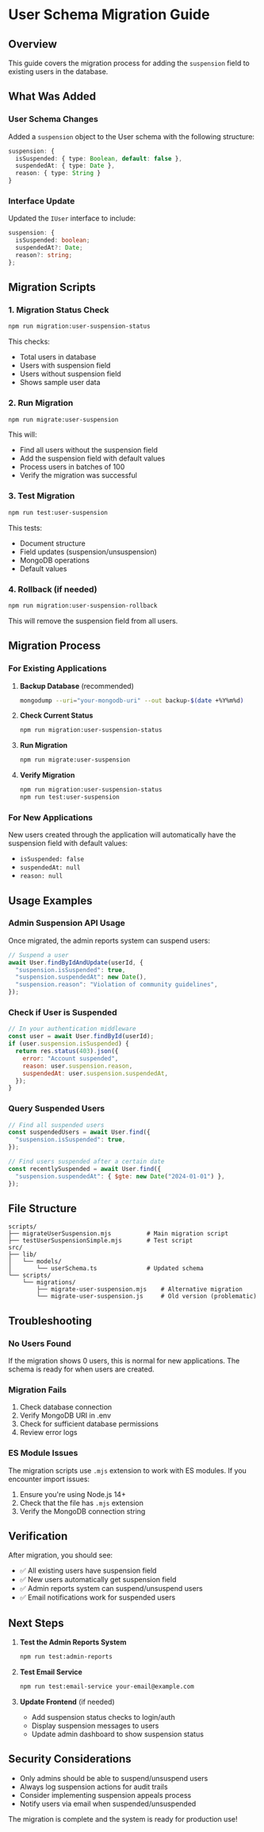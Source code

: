 # User Schema Migration Guide

## Overview

This guide covers the migration process for adding the `suspension` field to existing users in the database.

## What Was Added

### User Schema Changes

Added a `suspension` object to the User schema with the following structure:

```typescript
suspension: {
  isSuspended: { type: Boolean, default: false },
  suspendedAt: { type: Date },
  reason: { type: String }
}
```

### Interface Update

Updated the `IUser` interface to include:

```typescript
suspension: {
  isSuspended: boolean;
  suspendedAt?: Date;
  reason?: string;
};
```

## Migration Scripts

### 1. Migration Status Check

```bash
npm run migration:user-suspension-status
```

This checks:

- Total users in database
- Users with suspension field
- Users without suspension field
- Shows sample user data

### 2. Run Migration

```bash
npm run migrate:user-suspension
```

This will:

- Find all users without the suspension field
- Add the suspension field with default values
- Process users in batches of 100
- Verify the migration was successful

### 3. Test Migration

```bash
npm run test:user-suspension
```

This tests:

- Document structure
- Field updates (suspension/unsuspension)
- MongoDB operations
- Default values

### 4. Rollback (if needed)

```bash
npm run migration:user-suspension-rollback
```

This will remove the suspension field from all users.

## Migration Process

### For Existing Applications

1. **Backup Database** (recommended)

   ```bash
   mongodump --uri="your-mongodb-uri" --out backup-$(date +%Y%m%d)
   ```

2. **Check Current Status**

   ```bash
   npm run migration:user-suspension-status
   ```

3. **Run Migration**

   ```bash
   npm run migrate:user-suspension
   ```

4. **Verify Migration**
   ```bash
   npm run migration:user-suspension-status
   npm run test:user-suspension
   ```

### For New Applications

New users created through the application will automatically have the suspension field with default values:

- `isSuspended: false`
- `suspendedAt: null`
- `reason: null`

## Usage Examples

### Admin Suspension API Usage

Once migrated, the admin reports system can suspend users:

```javascript
// Suspend a user
await User.findByIdAndUpdate(userId, {
  "suspension.isSuspended": true,
  "suspension.suspendedAt": new Date(),
  "suspension.reason": "Violation of community guidelines",
});
```

### Check if User is Suspended

```javascript
// In your authentication middleware
const user = await User.findById(userId);
if (user.suspension.isSuspended) {
  return res.status(403).json({
    error: "Account suspended",
    reason: user.suspension.reason,
    suspendedAt: user.suspension.suspendedAt,
  });
}
```

### Query Suspended Users

```javascript
// Find all suspended users
const suspendedUsers = await User.find({
  "suspension.isSuspended": true,
});

// Find users suspended after a certain date
const recentlySuspended = await User.find({
  "suspension.suspendedAt": { $gte: new Date("2024-01-01") },
});
```

## File Structure

```
scripts/
├── migrateUserSuspension.mjs          # Main migration script
├── testUserSuspensionSimple.mjs       # Test script
src/
├── lib/
│   └── models/
│       └── userSchema.ts              # Updated schema
└── scripts/
    └── migrations/
        ├── migrate-user-suspension.mjs    # Alternative migration
        └── migrate-user-suspension.js     # Old version (problematic)
```

## Troubleshooting

### No Users Found

If the migration shows 0 users, this is normal for new applications. The schema is ready for when users are created.

### Migration Fails

1. Check database connection
2. Verify MongoDB URI in .env
3. Check for sufficient database permissions
4. Review error logs

### ES Module Issues

The migration scripts use `.mjs` extension to work with ES modules. If you encounter import issues:

1. Ensure you're using Node.js 14+
2. Check that the file has `.mjs` extension
3. Verify the MongoDB connection string

## Verification

After migration, you should see:

- ✅ All existing users have suspension field
- ✅ New users automatically get suspension field
- ✅ Admin reports system can suspend/unsuspend users
- ✅ Email notifications work for suspended users

## Next Steps

1. **Test the Admin Reports System**

   ```bash
   npm run test:admin-reports
   ```

2. **Test Email Service**

   ```bash
   npm run test:email-service your-email@example.com
   ```

3. **Update Frontend** (if needed)
   - Add suspension status checks to login/auth
   - Display suspension messages to users
   - Update admin dashboard to show suspension status

## Security Considerations

- Only admins should be able to suspend/unsuspend users
- Always log suspension actions for audit trails
- Consider implementing suspension appeals process
- Notify users via email when suspended/unsuspended

The migration is complete and the system is ready for production use!
